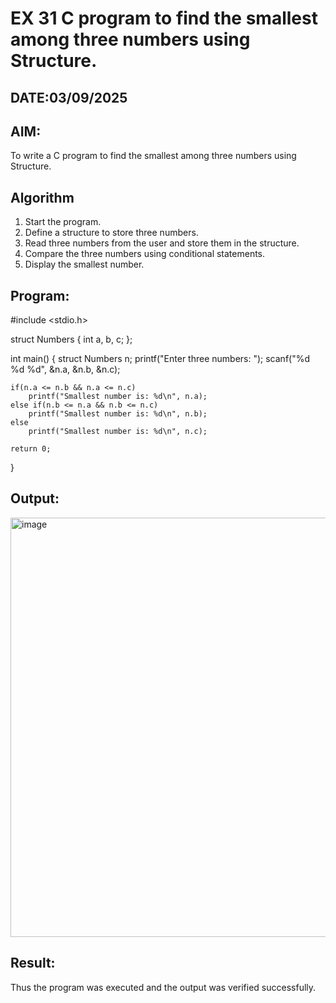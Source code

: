 # EX 31 C program to find the smallest among three numbers using Structure.
## DATE:03/09/2025
## AIM:
To write a C program to find the smallest among three numbers using Structure.

## Algorithm
1. Start the program.
2. Define a structure to store three numbers.
3. Read three numbers from the user and store them in the structure.
4. Compare the three numbers using conditional statements. 
5. Display the smallest number.  

## Program:
#include <stdio.h>

struct Numbers {
    int a, b, c;
};

int main() {
    struct Numbers n;
    printf("Enter three numbers: ");
    scanf("%d %d %d", &n.a, &n.b, &n.c);

    if(n.a <= n.b && n.a <= n.c)
        printf("Smallest number is: %d\n", n.a);
    else if(n.b <= n.a && n.b <= n.c)
        printf("Smallest number is: %d\n", n.b);
    else
        printf("Smallest number is: %d\n", n.c);

    return 0;
}


## Output:

<img width="1460" height="671" alt="image" src="https://github.com/user-attachments/assets/9d7b3791-3a60-43a5-adbf-899c51070957" />


## Result:
Thus the program was executed and the output was verified successfully.
